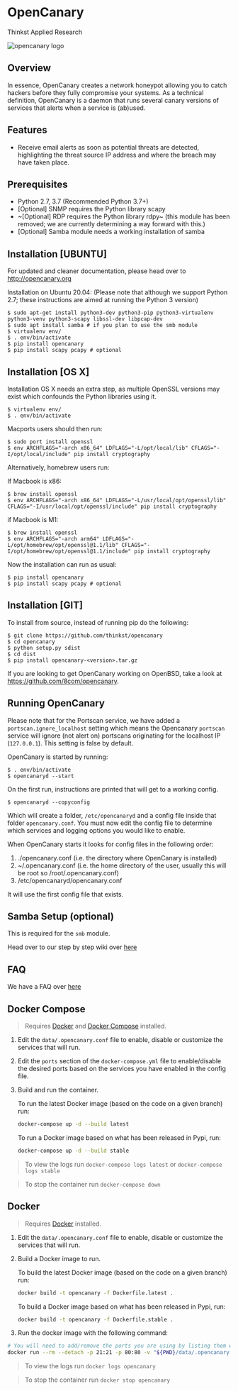 OpenCanary
=================
Thinkst Applied Research

![opencanary logo](docs/logo.png)

Overview
----------

In essence, OpenCanary creates a network honeypot allowing you to catch hackers before they fully compromise your systems. As a technical definition, OpenCanary is a daemon that runs several canary versions of services that alerts when a service is (ab)used.

Features
----------

* Receive email alerts as soon as potential threats are detected, highlighting the threat source IP address and where the breach may have taken place.

Prerequisites
----------------

* Python 2.7, 3.7 (Recommended Python 3.7+)
* [Optional] SNMP requires the Python library scapy
* ~[Optional] RDP requires the Python library rdpy~ (this module has been removed; we are currently determining a way forward with this.)
* [Optional] Samba module needs a working installation of samba

Installation [UBUNTU]
----------

For updated and cleaner documentation, please head over to http://opencanary.org

Installation on Ubuntu 20.04:
(Please note that although we support Python 2.7; these instructions are aimed at running the Python 3 version)

```
$ sudo apt-get install python3-dev python3-pip python3-virtualenv python3-venv python3-scapy libssl-dev libpcap-dev
$ sudo apt install samba # if you plan to use the smb module
$ virtualenv env/
$ . env/bin/activate
$ pip install opencanary
$ pip install scapy pcapy # optional
```
Installation [OS X]
----------

Installation OS X needs an extra step, as multiple OpenSSL versions
may exist which confounds the Python libraries using it.

```
$ virtualenv env/
$ . env/bin/activate
```

Macports users should then run:
```
$ sudo port install openssl
$ env ARCHFLAGS="-arch x86_64" LDFLAGS="-L/opt/local/lib" CFLAGS="-I/opt/local/include" pip install cryptography
```

Alternatively, homebrew users run:

If Macbook is x86:
````
$ brew install openssl
$ env ARCHFLAGS="-arch x86_64" LDFLAGS="-L/usr/local/opt/openssl/lib" CFLAGS="-I/usr/local/opt/openssl/include" pip install cryptography
````

if Macbook is M1:
```
$ brew install openssl
$ env ARCHFLAGS="-arch arm64" LDFLAGS="-L/opt/homebrew/opt/openssl@1.1/lib" CFLAGS="-I/opt/homebrew/opt/openssl@1.1/include" pip install cryptography
```

Now the installation can run as usual:
```
$ pip install opencanary
$ pip install scapy pcapy # optional
```
Installation [GIT]
----------

To install from source, instead of running pip do the following:

```
$ git clone https://github.com/thinkst/opencanary
$ cd opencanary
$ python setup.py sdist
$ cd dist
$ pip install opencanary-<version>.tar.gz
```

If you are looking to get OpenCanary working on OpenBSD, take a look at https://github.com/8com/opencanary.

Running OpenCanary
----
Please note that for the Portscan service, we have added a `portscan.ignore_localhost` setting which means the Opencanary `portscan` service will ignore (not alert on) portscans originating for the localhost IP (`127.0.0.1`). This setting is false by default.

OpenCanary is started by running:

```
$ . env/bin/activate
$ opencanaryd --start
```

On the first run, instructions are printed that will get to a working config.

```
$ opencanaryd --copyconfig
```

Which will create a folder, `/etc/opencanaryd` and a config file inside that folder `opencanary.conf`. You must now edit the config file to determine which services and logging options you would like to enable.

When OpenCanary starts it looks for config files in the following order:

1. ./opencanary.conf (i.e. the directory where OpenCanary is installed)
2. ~/.opencanary.conf (i.e. the home directory of the user, usually this will be root so /root/.opencanary.conf)
3. /etc/opencanaryd/opencanary.conf

It will use the first config file that exists.

Samba Setup (optional)
----------------------
This is required for the `smb` module.

Head over to our step by step wiki over [here](https://github.com/thinkst/opencanary/wiki/Opencanary-and-Samba)

FAQ
---
We have a FAQ over [here](https://github.com/thinkst/opencanary/wiki)

Docker Compose
----------------

> Requires [Docker](https://docs.docker.com/get-docker/) and [Docker Compose](https://docs.docker.com/compose/install/) installed.

1. Edit the `data/.opencanary.conf` file to enable, disable or customize the services that will run.

1. Edit the `ports` section of the `docker-compose.yml` file to enable/disable the desired ports based on the services you have enabled in the config file.

1. Build and run the container.

    To run the latest Docker image (based on the code on a given branch) run:
    ```bash
    docker-compose up -d --build latest
    ```
    To run a Docker image based on what has been released in Pypi, run:
    ```bash
    docker-compose up -d --build stable
    ```

> To view the logs run `docker-compose logs latest` or `docker-compose logs stable`

> To stop the container run `docker-compose down`

Docker
----------------

> Requires [Docker](https://docs.docker.com/get-docker/) installed.

1. Edit the `data/.opencanary.conf` file to enable, disable or customize the services that will run.

1. Build a Docker image to run.
    
    To build the latest Docker image (based on the code on a given branch) run:

    ```bash
    docker build -t opencanary -f Dockerfile.latest .
    ```

    To build a Docker image based on what has been released in Pypi, run:

    ```bash
    docker build -t opencanary -f Dockerfile.stable .
    ```

1. Run the docker image with the following command:

```bash
# You will need to add/remove the ports you are using by listing them with `-p ##:##`
docker run --rm --detach -p 21:21 -p 80:80 -v "${PWD}/data/.opencanary.conf":"/root/.opencanary.conf" --name opencanary opencanary
```

> To view the logs run `docker logs opencanary`

> To stop the container run `docker stop opencanary`
